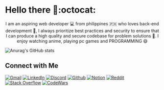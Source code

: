 # Hello there 👋:octocat:

<p align="center">
I am an aspiring web developer 💻 from philippines 🇵🇭 who loves back-end development 💪, I always prioritize best practices and security to ensure that I can produce a high quality and secure codebase for problem solutions 🥰. I enjoy watching anime, playing pc games and PROGRAMMING 😄
<p>

![Anurag's GitHub stats](https://github-readme-stats.vercel.app/api?username=zerexei&show_icons=true&icon_color=fec615&text_color=f1f1f1f1&bg_color=4c4c4c&title_color=fec615&hide_title=true&hide_border=true)
<!---
## Projects
[![PHP Project](https://img.shields.io/badge/php_core-4c4c4c?style=for-the-badge&logo=php&logoColor=fff)](https://github.com/zerexei/php-core)
[![PHP Project](https://img.shields.io/badge/php_router-4c4c4c?style=for-the-badge&logo=php&logoColor=fff)](https://github.com/zerexei/php-simple-router)
[![PHP Project](https://img.shields.io/badge/php_auth-4c4c4c?style=for-the-badge&logo=php&logoColor=fff)](https://github.com/zerexei/php-auth)
[![PHP Project](https://img.shields.io/badge/php_helper-4c4c4c?style=for-the-badge&logo=php&logoColor=fff)](https://github.com/zerexei/php-helper)
[![Laravel Project](https://img.shields.io/badge/laravel_dashboard-4c4c4c?style=for-the-badge&logo=laravel&logoColor=fff)](https://github.com/zerexei/laravel-dashboard)
[![Laravel Project](https://img.shields.io/badge/laravel_blog-4c4c4c?style=for-the-badge&logo=laravel&logoColor=fff)](https://github.com/zerexei/laravel-blog)
[![JS Project](https://img.shields.io/badge/js_tools-4c4c4c?style=for-the-badge&logo=javascript&logoColor=fff)](https://github.com/zerexei/js-tools)
[![JS Project](https://img.shields.io/badge/reet-4c4c4c?style=for-the-badge&logo=javascript&logoColor=fff)](https://github.com/zerexei)
[![React Project](https://img.shields.io/badge/reet-4c4c4c?style=for-the-badge&logo=react&logoColor=fff)](https://github.com/zerexei)
[![React Project](https://img.shields.io/badge/reet-4c4c4c?style=for-the-badge&logo=react&logoColor=fff)](https://github.com/zerexei)
[![React Project](https://img.shields.io/badge/reet-4c4c4c?style=for-the-badge&logo=react&logoColor=fff)](https://github.com/zerexei)
[![Node Project](https://img.shields.io/badge/reet-4c4c4c?style=for-the-badge&logo=ts-node&logoColor=fff)](https://github.com/zerexei)
[![Node Project](https://img.shields.io/badge/express_prisma-4c4c4c?style=for-the-badge&logo=ts-node&logoColor=fff)](https://github.com/zerexei/crud-prisma)
[![Rust Project](https://img.shields.io/badge/reet-4c4c4c?style=for-the-badge&logo=rust&logoColor=fff)](https://github.com/zerexei)
[![Deno Project](https://img.shields.io/badge/reet-4c4c4c?style=for-the-badge&logo=deno&logoColor=fff)](https://github.com/zerexei)
[![HTML Project](https://img.shields.io/badge/seo_template-4c4c4c?style=for-the-badge&logo=html5&logoColor=fff)](https://github.com/zerexei/seo-template)
[![CSS Project](https://img.shields.io/badge/3_page_site-4c4c4c?style=for-the-badge&logo=css3&logoColor=fff)](https://github.com/zerexei/reet-css)
[![Tailwind Project](https://img.shields.io/badge/tailwind_components-4c4c4c?style=for-the-badge&logo=tailwind-css&logoColor=fff)](https://github.com/zerexei/tailwindcss-components/)
--->  

## Connect with Me
[![Gmail](https://img.shields.io/badge/gmail-4c4c4c?style=flat&logo=gmail&logoColor=white)](https://mail.google.com?tf=cm&to=angeloarcillas64@gmail.com)
[![LinkedIn](https://img.shields.io/badge/linkedin-4c4c4c?style=flat&logo=linkedin&logoColor=white)](https://github.com/zerexei)
[![Discord](https://img.shields.io/badge/discord-4c4c4c?style=flat&logo=discord&logoColor=white)](https://discord.com/users/743835873287733249)
[![Github](https://img.shields.io/badge/github-4c4c4c?style=flat&logo=github&logoColor=white)](https://github.com/zerexei)
[![Notion](https://img.shields.io/badge/notion-4c4c4c?style=flat&logo=notion&logoColor=white)](www.notion.so/zerexei)
[![Reddit](https://img.shields.io/badge/reddit-4c4c4c?style=flat&logo=reddit&logoColor=white)](https://github.com/zerexei)
[![Stack Overflow](https://img.shields.io/badge/stack%20overflow-4c4c4c?style=flat&logo=stack-overflow&logoColor=white)](https://stackexchange.com/users/21726141/zerexei)
[![CodeWars](https://img.shields.io/badge/codewars-4c4c4c?style=flat&logo=codewars&logoColor=white)](https://www.codewars.com/users/angeloarcillas64)

